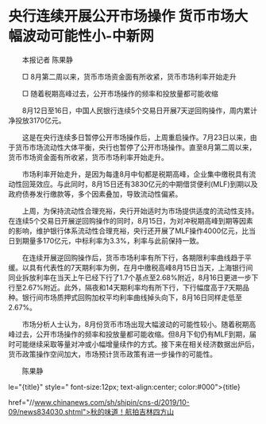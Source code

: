 # 央行连续开展公开市场操作 货币市场大幅波动可能性小-中新网

　　本报记者 陈果静

　　□ 8月第二周以来，货币市场资金面有所收紧，货币市场利率开始走升

　　□ 随着税期高峰过去，公开市场操作的频率和投放量都可能收缩

　　8月12日至16日，中国人民银行连续5个交易日开展7天逆回购操作，周内累计净投放3170亿元。

　　这是在央行连续多日暂停公开市场操作后，上周重启操作。7月23日以来，由于货币市场流动性大体平衡，央行也暂停了公开市场操作。直至8月第二周以来，货币市场资金面有所收紧，货币市场利率开始走升。

　　市场利率开始走升，是因为每逢8月中旬都是税期高峰，企业集中缴税具有流动性回笼效应。与此同时，8月15日还有3830亿元的中期借贷便利(MLF)到期以及政府债券发行缴款等，多个因素叠加，导致流动性偏紧。

　　上周，为保持流动性合理充裕，央行开始适时为市场提供适度的流动性支持。在连续5个交易日开展逆回购操作的同时，8月15日，为对冲税期高峰到期等因素的影响，维护银行体系流动性合理充裕，央行还开展了MLF操作4000亿元，比当日到期量多170亿元，中标利率为3.3%，利率与此前保持一致。

　　在连续开展逆回购操作后，货币市场利率有所下行，各期限利率曲线趋于平缓。以具有代表性的7天期利率为例，在月中缴税高峰8月15日当天，上海银行间同业拆放利率在当天上午已经下行了1.7个基点至2.68%附近，8月16日更进一步下行至2.67%附近。此外，隔夜和14天期利率均有所下行，下行幅度高于7天期品种。银行间市场质押式回购加权平均利率曲线掉头向下，8月16日同样走低至2.67%。

　　市场分析人士认为，8月份货币市场出现大幅波动的可能性较小。随着税期高峰过去，公开市场操作的频率和投放量都可能收缩。但8月下旬仍有MLF到期，届时可能继续采取等量对冲或小幅增量续作的方式。接下来在相关经济数据出炉后，货币政策操作空间加大，市场预计货币政策有进一步操作的可能性。

　　陈果静

le="{title}" style=" font-size:12px; text-align:center; color:#000">{title}

href="//www.chinanews.com/sh/shipin/cns-d/2019/10-09/news834030.shtml">秋的味道！航拍吉林四方山
